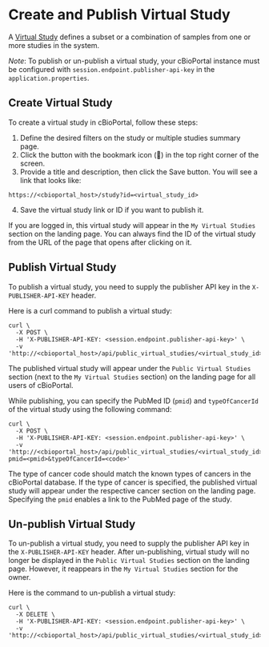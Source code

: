 # Create and Publish Virtual Study

A [Virtual Study](./user-guide/faq.md#what-is-a-virtual-study) defines a subset or a combination of samples from one or more studies in the system.

*Note*: To publish or un-publish a virtual study, your cBioPortal instance must be configured with  `session.endpoint.publisher-api-key` in the `application.properties`.

## Create Virtual Study

To create a virtual study in cBioPortal, follow these steps:

1. Define the desired filters on the study or multiple studies summary page.
2. Click the button with the bookmark icon () in the top right corner of the screen.
3. Provide a title and description, then click the Save button. You will see a link that looks like:

```
https://<cbioportal_host>/study?id=<virtual_study_id>
```

4. Save the virtual study link or ID if you want to publish it.

If you are logged in, this virtual study will appear in the `My Virtual Studies` section on the landing page.
You can always find the ID of the virtual study from the URL of the page that opens after clicking on it.

## Publish Virtual Study

To publish a virtual study, you need to supply the publisher API key in the `X-PUBLISHER-API-KEY` header.

Here is a curl command to publish a virtual study:
```shell
curl \
  -X POST \
  -H 'X-PUBLISHER-API-KEY: <session.endpoint.publisher-api-key>' \
  -v 'http://<cbioportal_host>/api/public_virtual_studies/<virtual_study_id>'
```
The published virtual study will appear under the `Public Virtual Studies` section (next to the `My Virtual Studies` section) on the landing page for all users of cBioPortal.

While publishing, you can specify the PubMed ID (`pmid`) and `typeOfCancerId` of the virtual study using the following command:
```shell
curl \
  -X POST \
  -H 'X-PUBLISHER-API-KEY: <session.endpoint.publisher-api-key>' \
  -v 'http://<cbioportal_host>/api/public_virtual_studies/<virtual_study_id>?pmid=<pmid>&typeOfCancerId=<code>'
```

The type of cancer code should match the known types of cancers in the cBioPortal database.
If the type of cancer is specified, the published virtual study will appear under the respective cancer section on the landing page.
Specifying the `pmid` enables a link to the PubMed page of the study.

## Un-publish Virtual Study

To un-publish a virtual study, you need to supply the publisher API key in the `X-PUBLISHER-API-KEY` header.
After un-publishing, virtual study will no longer be displayed in the `Public Virtual Studies` section on the landing page.
However, it reappears in the `My Virtual Studies` section for the owner.

Here is the command to un-publish a virtual study:
```shell
curl \
  -X DELETE \
  -H 'X-PUBLISHER-API-KEY: <session.endpoint.publisher-api-key>' \
  -v 'http://<cbioportal_host>/api/public_virtual_studies/<virtual_study_id>'
```